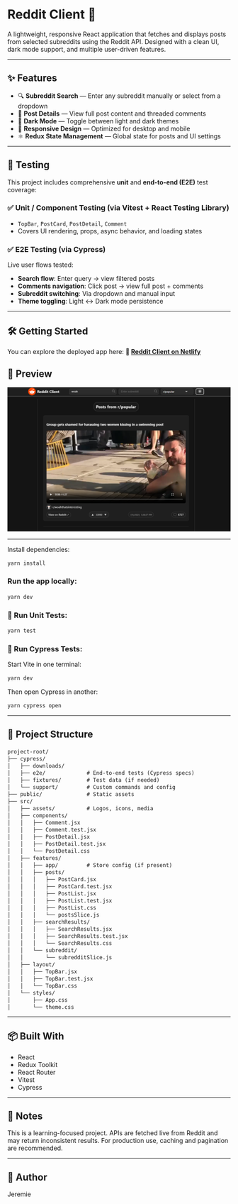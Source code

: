 # Reddit Client 🦊

A lightweight, responsive React application that fetches and displays posts from selected subreddits using the Reddit API. Designed with a clean UI, dark mode support, and multiple user-driven features.

---

## ✨ Features

- 🔍 **Subreddit Search** — Enter any subreddit manually or select from a dropdown  
- 💬 **Post Details** — View full post content and threaded comments  
- 🌙 **Dark Mode** — Toggle between light and dark themes  
- 🚀 **Responsive Design** — Optimized for desktop and mobile  
- ⚛️ **Redux State Management** — Global state for posts and UI settings  

---

## 🧪 Testing

This project includes comprehensive **unit** and **end-to-end (E2E)** test coverage:

### ✅ Unit / Component Testing (via Vitest + React Testing Library)

- `TopBar`, `PostCard`, `PostDetail`, `Comment`  
- Covers UI rendering, props, async behavior, and loading states  

### ✅ E2E Testing (via Cypress)

Live user flows tested:
- **Search flow**: Enter query → view filtered posts  
- **Comments navigation**: Click post → view full post + comments  
- **Subreddit switching**: Via dropdown and manual input  
- **Theme toggling**: Light ↔ Dark mode persistence  

---

## 🛠 Getting Started

You can explore the deployed app here:
**🔗 [Reddit Client on Netlify](https://reddit-client-jerry.netlify.app)**

## 📸 Preview

![Reddit Client Preview](./reddit-client-preview.png)

---

Install dependencies:

```bash
yarn install
```

### Run the app locally:

```bash
yarn dev
```

### 🔬 Run Unit Tests:

```bash
yarn test
```

### 🧪 Run Cypress Tests:

Start Vite in one terminal:

```bash
yarn dev
```

Then open Cypress in another:

```bash
yarn cypress open
```

---

## 📁 Project Structure

```
project-root/
├── cypress/
│   ├── downloads/
│   ├── e2e/             # End-to-end tests (Cypress specs)
│   ├── fixtures/        # Test data (if needed)
│   └── support/         # Custom commands and config
├── public/              # Static assets
├── src/
│   ├── assets/          # Logos, icons, media
│   ├── components/
│   │   ├── Comment.jsx
│   │   ├── Comment.test.jsx
│   │   ├── PostDetail.jsx
│   │   ├── PostDetail.test.jsx
│   │   └── PostDetail.css
│   ├── features/
│   │   ├── app/         # Store config (if present)
│   │   ├── posts/
│   │   │   ├── PostCard.jsx
│   │   │   ├── PostCard.test.jsx
│   │   │   ├── PostList.jsx
│   │   │   ├── PostList.test.jsx
│   │   │   ├── PostList.css
│   │   │   └── postsSlice.js
│   │   ├── searchResults/
│   │   │   ├── SearchResults.jsx
│   │   │   ├── SearchResults.test.jsx
│   │   │   └── SearchResults.css
│   │   └── subreddit/
│   │       └── subredditSlice.js
│   ├── layout/
│   │   ├── TopBar.jsx
│   │   ├── TopBar.test.jsx
│   │   └── TopBar.css
│   └── styles/
│       ├── App.css
│       └── theme.css
```

---

## 📦 Built With

- React  
- Redux Toolkit  
- React Router  
- Vitest  
- Cypress  

---

## 📌 Notes

This is a learning-focused project. APIs are fetched live from Reddit and may return inconsistent results. For production use, caching and pagination are recommended.

---

## 🧠 Author

Jeremie

